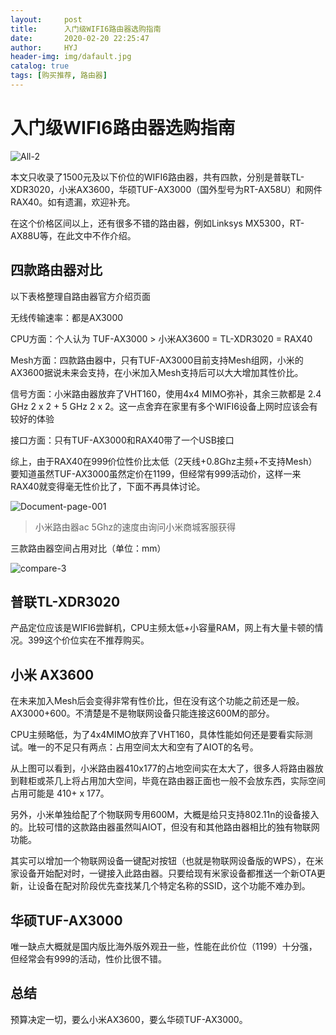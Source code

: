 ```yaml
---
layout:     post
title:      入门级WIFI6路由器选购指南
date:       2020-02-20 22:25:47
author:     HYJ
header-img: img/dafault.jpg
catalog: true
tags: [购买推荐, 路由器]
---
```


# 入门级WIFI6路由器选购指南

![All-2](https://myblog-1251543717.cos.ap-shanghai.myqcloud.com/_posts/2020-02-20-入门级WIFI6路由器选购指南/All-2.png)



本文只收录了1500元及以下价位的WIFI6路由器，共有四款，分别是普联TL-XDR3020，小米AX3600，华硕TUF-AX3000（国外型号为RT-AX58U）和网件RAX40。如有遗漏，欢迎补充。

在这个价格区间以上，还有很多不错的路由器，例如Linksys MX5300，RT-AX88U等，在此文中不作介绍。

## 四款路由器对比

以下表格整理自路由器官方介绍页面

无线传输速率：都是AX3000

CPU方面：个人认为 TUF-AX3000 > 小米AX3600 = TL-XDR3020 = RAX40

Mesh方面：四款路由器中，只有TUF-AX3000目前支持Mesh组网，小米的AX3600据说未来会支持，在小米加入Mesh支持后可以大大增加其性价比。

信号方面：小米路由器放弃了VHT160，使用4x4 MIMO弥补，其余三款都是 2.4 GHz 2 x 2 + 5 GHz 2 x 2。这一点舍弃在家里有多个WIFI6设备上网时应该会有较好的体验

接口方面：只有TUF-AX3000和RAX40带了一个USB接口

综上，由于RAX40在999价位性价比太低（2天线+0.8Ghz主频+不支持Mesh）要知道虽然TUF-AX3000虽然定价在1199，但经常有999活动价，这样一来RAX40就变得毫无性价比了，下面不再具体讨论。



![Document-page-001](https://myblog-1251543717.cos.ap-shanghai.myqcloud.com/_posts/2020-02-20-入门级WIFI6路由器选购指南/Document-page-001.jpg)

> 小米路由器ac 5Ghz的速度由询问小米商城客服获得



三款路由器空间占用对比（单位：mm）

![compare-3](https://myblog-1251543717.cos.ap-shanghai.myqcloud.com/_posts/2020-02-20-入门级WIFI6路由器选购指南/compare-3.png)

## 普联TL-XDR3020

产品定位应该是WIFI6尝鲜机，CPU主频太低+小容量RAM，网上有大量卡顿的情况。399这个价位实在不推荐购买。



## 小米 AX3600

在未来加入Mesh后会变得非常有性价比，但在没有这个功能之前还是一般。AX3000+600。不清楚是不是物联网设备只能连接这600M的部分。

CPU主频略低，为了4x4MIMO放弃了VHT160，具体性能如何还是要看实际测试。唯一的不足只有两点：占用空间太大和空有了AIOT的名号。

从上图可以看到，小米路由器410x177的占地空间实在太大了，很多人将路由器放到鞋柜或茶几上将占用加大空间，毕竟在路由器正面也一般不会放东西，实际空间占用可能是 410+ x 177。

另外，小米单独给配了个物联网专用600M，大概是给只支持802.11n的设备接入的。比较可惜的这款路由器虽然叫AIOT，但没有和其他路由器相比的独有物联网功能。

其实可以增加一个物联网设备一键配对按钮（也就是物联网设备版的WPS），在米家设备开始配对时，一键接入此路由器。只要给现有米家设备都推送一个新OTA更新，让设备在配对阶段优先查找某几个特定名称的SSID，这个功能不难办到。



## 华硕TUF-AX3000

唯一缺点大概就是国内版比海外版外观丑一些，性能在此价位（1199）十分强，但经常会有999的活动，性价比很不错。



## 总结

预算决定一切，要么小米AX3600，要么华硕TUF-AX3000。